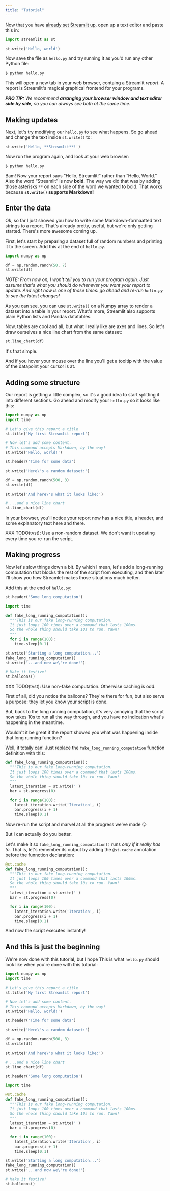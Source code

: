 ```yaml
---
title: "Tutorial"
---
```


Now that you have [already set Streamlit up](/docs/getting_started/), open up a
text editor and paste this in:

```python
import streamlit as st

st.write('Hello, world')
```

Now save the file as `hello.py` and try running it as you'd run any other
Python file:

```bash
$ python hello.py
```

This will open a new tab in your web browser, containg a Streamlit _report_.
A report is Streamlit's magical graphical frontend for your programs.

_**PRO TIP:** We recommend **arranging your browser window and text editor side
by side,** so you can always see both at the same time._

## Making updates

Next, let's try modifying our `hello.py` to see what happens. So go ahead and
change the text inside `st.write()` to:

```python
st.write('Hello, **Streamlit**!')
```

Now run the program again, and look at your web browser:

```bash
$ python hello.py
```

Bam! Now your report says “Hello, Streamlit!” rather than “Hello, World.” Also
the word “Streamlit” is now **bold**. The way we did that was by adding those
asterisks `**` on each side of the word we wanted to bold. That works because
**`st.write()` supports Markdown!**


## Enter the data

Ok, so far I just showed you how to write some Markdown-formaatted text strings
to a report. That's already pretty, useful, but we're only getting started.
There's more awesome coming up.

First, let's start by preparing a dataset full of random numbers and printing 
it to the screen. Add this at the end of `hello.py`.

```python
import numpy as np

df = np.random.randn(50, 7)
st.write(df)
```

_NOTE: From now on, I won't tell you to run your program again. Just assume
that's what you should do whenever you want your report to update. And right now
is one of those times: go ahead and re-run `hello.py` to see the latest changes!_

As you can see, you can use `st.write()` on a Numpy array to render a dataset
into a table in your report. What's more, Streamlit also supports plain Python
lists and Pandas datatables.

Now, tables are cool and all, but what I really like are axes and lines. So
let's draw ourselves a nice line chart from the same dataset:

```python
st.line_chart(df)
```

It's that simple.

And if you hover your mouse over the line you'll get a tooltip with the value of
the datapoint your cursor is at.


## Adding some structure

Our report is getting a little complex, so it's a good idea to start splitting
it into different sections. Go ahead and modify your `hello.py` so it looks like
this:


```python
import numpy as np
import time

# Let's give this report a title
st.title('My first Streamlit report')

# Now let's add some content.
# This command accepts Markdown, by the way!
st.write('Hello, world!')

st.header('Time for some data')

st.write('Here\'s a random dataset:')

df = np.random.randn(500, 3)
st.write(df)

st.write('And here\'s what it looks like:')

# ...and a nice line chart
st.line_chart(df)
```

In your browser, you'll notice your report now has a nice title, a header, and
some explanatory text here and there.

XXX TODO(tvst): Use a non-random dataset. We don't want it updating every time
you re-run the script.


## Making progress

Now let's slow things down a bit. By which I mean, let's add a long-running
computation that blocks the rest of the script from executing, and then later
I'll show you how Streamlet makes those situations much better.

Add this at the end of `hello.py`:

```python
st.header('Some long computation')

import time

def fake_long_running_computation():
  """This is our fake long-running computation.
  It just loops 100 times over a command that lasts 100ms.
  So the whole thing should take 10s to run. Yawn!
  """
  for i in range(100):
    time.sleep(0.1)

st.write('Starting a long computation...')
fake_long_running_computation()
st.write('...and now we\'re done!')

# Make it festive!
st.balloons()
```

XXX TODO(tvst): Use non-fake computation. Otherwise caching is odd.

First of all, did you notice the balloons? They're there for fun, but also serve
a purpose: they let you know your script is done.

But, back to the long running computation, it's very annoying that the script
now takes 10s to run all the way through, and you have no indication what's
happening in the meantime.

Wouldn't it be great if the report showed you what was happening inside that long
running function?

Well, it totally can! Just replace the `fake_long_running_computation` function
definition with this:

```python
def fake_long_running_computation():
  """This is our fake long-running computation.
  It just loops 100 times over a command that lasts 100ms.
  So the whole thing should take 10s to run. Yawn!
  """
  latest_iteration = st.write('')
  bar = st.progress(0)

  for i in range(100):
    latest_iteration.write('Iteration', i)
    bar.progress(i + 1)
    time.sleep(0.1)
```

Now re-run the script and marvel at all the progress we've made 😜

But I can actually do you better.

Let's make it so `fake_long_running_computation()` runs _only if it really has
to_. That is, let's remember its output by adding the `@st.cache` annotation
before the funnction declaration:

```python
@st.cache
def fake_long_running_computation():
  """This is our fake long-running computation.
  It just loops 100 times over a command that lasts 100ms.
  So the whole thing should take 10s to run. Yawn!
  """
  latest_iteration = st.write('')
  bar = st.progress(0)

  for i in range(100):
    latest_iteration.write('Iteration', i)
    bar.progress(i + 1)
    time.sleep(0.1)
```

And now the script executes instantly!


## And this is just the beginning

We're now done with this tutorial, but I hope
This is what `hello.py` should look like when you're done with this tutorial:


```python
import numpy as np
import time

# Let's give this report a title
st.title('My first Streamlit report')

# Now let's add some content.
# This command accepts Markdown, by the way!
st.write('Hello, world!')

st.header('Time for some data')

st.write('Here\'s a random dataset:')

df = np.random.randn(500, 3)
st.write(df)

st.write('And here\'s what it looks like:')

# ...and a nice line chart
st.line_chart(df)

st.header('Some long computation')

import time

@st.cache
def fake_long_running_computation():
  """This is our fake long-running computation.
  It just loops 100 times over a command that lasts 100ms.
  So the whole thing should take 10s to run. Yawn!
  """
  latest_iteration = st.write('')
  bar = st.progress(0)

  for i in range(100):
    latest_iteration.write('Iteration', i)
    bar.progress(i + 1)
    time.sleep(0.1)

st.write('Starting a long computation...')
fake_long_running_computation()
st.write('...and now we\'re done!')

# Make it festive!
st.balloons()
```

